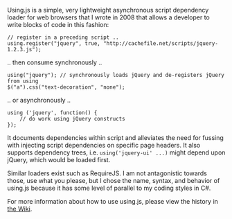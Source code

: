 Using.js is a simple, very lightweight asynchronous script dependency loader for web browsers that I wrote in 2008 that allows a developer to write blocks of code in this fashion:

    // register in a preceding script ..
    using.register("jquery", true, "http://cachefile.net/scripts/jquery-1.2.3.js"); 
    
.. then consume synchronously .. 

    using("jquery"); // synchronously loads jQuery and de-registers jQuery from using 
    $("a").css("text-decoration", "none");

.. or asynchronously ..

    using ('jquery', function() {
        // do work using jQuery constructs
    });


It documents dependencies within script and alleviates the need for fussing with injecting script dependencies on specific page headers. It also supports dependency trees, i.e. `using('jquery-ui' ...)` might depend upon jQuery, which would be loaded first.

Similar loaders exist such as RequireJS. I am not antagonistic towards those, use what you please, but I chose the name, syntax, and behavior of using.js because it has some level of parallel to my coding styles in C#.

For more information about how to use using.js, please view the history in [the Wiki](wiki).